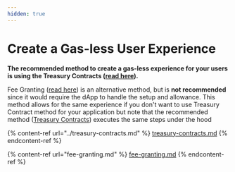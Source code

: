 ```yaml
---
hidden: true
---
```


# Create a Gas-less User Experience

**The recommended method to create a gas-less experience for your users is using the Treasury Contracts (**[**read here**](../treasury-contracts.md)**).**&#x20;

Fee Granting ([read here](fee-granting.md))  is an alternative method, but is **not recommended** since it would require the dApp to handle the setup and allowance. This method allows for the same experience if you don't want to use Treasury Contract method for your application but note that the recommended method ([Treasury Contracts](../treasury-contracts.md)) executes the same steps under the hood



{% content-ref url="../treasury-contracts.md" %}
[treasury-contracts.md](../treasury-contracts.md)
{% endcontent-ref %}

{% content-ref url="fee-granting.md" %}
[fee-granting.md](fee-granting.md)
{% endcontent-ref %}

